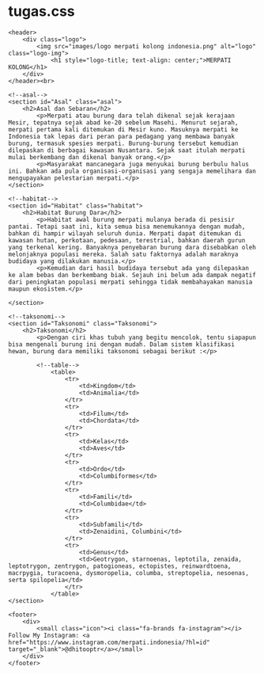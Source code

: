 # tugas.css
<!DOCTYPE html>
<html>
<head>
	<meta charset="utf-8">
	<meta name="viewport" content="width=device-width, initial-scale=1">
	<title>RahindraBlog</title>
	<link rel="stylesheet" type="text/css" href="CSS2_Dhito.css">
	<link rel="stylesheet" href="https://fonts.googleapis.com/css?family=Audiowide">
	<link rel="stylesheet" type="text/css" href="https://cdnjs.cloudflare.com/ajax/libs/font-awesome/6.2.0/css/all.min.css">
	<link rel="shortcut icon" type="images/x" href="images/logo merpati kolong indonesia.png" style="marker-mid: none;">
	<link rel="stylesheet" href="CSS1_dhito.css">
</head>
<body>

<!--header-->
	<header>
		<div class="logo">
			<img src="images/logo merpati kolong indonesia.png" alt="logo" class="logo-img">
				<h1 style="logo-title; text-align: center;">MERPATI KOLONG</h1>
		</div>
	</header><br>

<!--isi-->
<div class="Isi">

	<!--asal-->
	<section id="Asal" class="asal">
		<h2>Asal dan Sebaran</h2>
			<p>Merpati atau burung dara telah dikenal sejak kerajaan Mesir, tepatnya sejak abad ke-20 sebelum Masehi. Menurut sejarah, merpati pertama kali ditemukan di Mesir kuno. Masuknya merpati ke Indonesia tak lepas dari peran para pedagang yang membawa banyak burung, termasuk spesies merpati. Burung-burung tersebut kemudian dilepaskan di berbagai kawasan Nusantara. Sejak saat itulah merpati mulai berkembang dan dikenal banyak orang.</p>
			<p>Masyarakat mancanegara juga menyukai burung berbulu halus ini. Bahkan ada pula organisasi-organisasi yang sengaja memelihara dan mengupayakan pelestarian merpati.</p>
	</section>

	<!--habitat-->
	<section id="Habitat" class="habitat">
		<h2>Habitat Burung Dara</h2>
			<p>Habitat awal burung merpati mulanya berada di pesisir pantai. Tetapi saat ini, kita semua bisa menemukannya dengan mudah, bahkan di hampir wilayah seluruh dunia. Merpati dapat ditemukan di kawasan hutan, perkotaan, pedesaan, terestrial, bahkan daerah gurun yang terkenal kering. Banyaknya penyebaran burung dara disebabkan oleh melonjaknya populasi mereka. Salah satu faktornya adalah maraknya budidaya yang dilakukan manusia.</p>
			<p>Kemudian dari hasil budidaya tersebut ada yang dilepaskan ke alam bebas dan berkembang biak. Sejauh ini belum ada dampak negatif dari peningkatan populasi merpati sehingga tidak membahayakan manusia maupun ekosistem.</p>

	</section>

	<!--taksonomi-->
	<section id="Taksonomi" class="Taksonomi">
		<h2>Taksonomi</h2>
			<p>Dengan ciri khas tubuh yang begitu mencolok, tentu siapapun bisa mengenali burung ini dengan mudah. Dalam sistem klasifikasi hewan, burung dara memiliki taksonomi sebagai berikut :</p>
				
			<!--table-->
				<table>
					<tr>
						<td>Kingdom</td>
						<td>Animalia</td>
					</tr>
					<tr>
						<td>Filum</td>
						<td>Chordata</td>
					</tr>
					<tr>
						<td>Kelas</td>
						<td>Aves</td>
					</tr>
					<tr>
						<td>Ordo</td>
						<td>Columbiformes</td>
					</tr>
					<tr>
						<td>Famili</td>
						<td>Columbidae</td>
					</tr>
					<tr>
						<td>Subfamili</td>
						<td>Zenaidini, Columbini</td>
					</tr>
					<tr>
						<td>Genus</td>
						<td>Geotrygon, starnoenas, leptotila, zenaida, leptotrygon, zentrygon, patogioneas, ectopistes, reinwardtoena, macrpygia, turacoena, dysmoropelia, columba, streptopelia, nesoenas, serta spilopelia</td>
					</tr>
				</table>
	</section>
</div>


<!--footer-->
	<footer>
		<div>
			<small class="icon"><i class="fa-brands fa-instagram"></i> Follow My Instagram: <a href="https://www.instagram.com/merpati.indonesia/?hl=id" target="_blank">@dhitooptr</a></small>
		</div>
	</footer>
</body>
</html>
